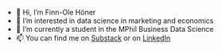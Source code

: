 - 👋 Hi, I’m Finn-Ole Höner
- 👀 I’m interested in data science in marketing and economics
- 🌱 I’m currently a student in the MPhil Business Data Science
- 📫 You can find me on [Substack](https://dsecon.substack.com) or on [LinkedIn](https://www.linkedin.com/in/finn-hoener/)
